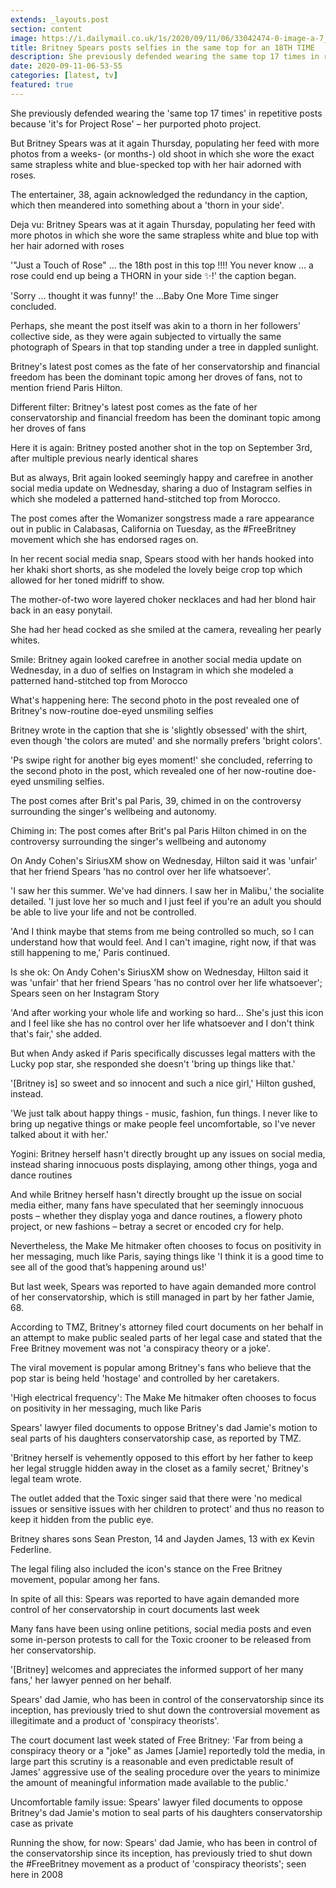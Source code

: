 ```yaml
---
extends: _layouts.post
section: content
image: https://i.dailymail.co.uk/1s/2020/09/11/06/33042474-0-image-a-7_1599802552186.jpg 
title: Britney Spears posts selfies in the same top for an 18TH TIME 
description: She previously defended wearing the same top 17 times in repetitive posts because its for Project Rose - her purported photo project. 
date: 2020-09-11-06-53-55 
categories: [latest, tv] 
featured: true 
--- 
```

She previously defended wearing the 'same top 17 times' in repetitive posts because 'it's for Project Rose' – her purported photo project.

But Britney Spears was at it again Thursday, populating her feed with more photos from a weeks- (or months-) old shoot in which she wore the exact same strapless white and blue-specked top with her hair adorned with roses. 

The entertainer, 38, again acknowledged the redundancy in the caption, which then meandered into something about a 'thorn in your side'.

Deja vu: Britney Spears was at it again Thursday, populating her feed with more photos in which she wore the same strapless white and blue top with her hair adorned with roses

'"Just a Touch of Rose" ... the 18th post in this top !!!! You never know ... a rose could end up being a THORN in your side ✨!' the caption began.

'Sorry ... thought it was funny!' the ...Baby One More Time singer concluded. 

Perhaps, she meant the post itself was akin to a thorn in her followers' collective side, as they were again subjected to virtually the same photograph of Spears in that top standing under a tree in dappled sunlight.

Britney's latest post comes as the fate of her conservatorship and financial freedom has been the dominant topic among her droves of fans, not to mention friend Paris Hilton.

Different filter: Britney's latest post comes as the fate of her conservatorship and financial freedom has been the dominant topic among her droves of fans

Here it is again: Britney posted another shot in the top on September 3rd, after multiple previous nearly identical shares

But as always, Brit again looked seemingly happy and carefree in another social media update on Wednesday, sharing a duo of Instagram selfies in which she modeled a patterned hand-stitched top from Morocco.

The post comes after the Womanizer songstress made a rare appearance out in public in Calabasas, California on Tuesday, as the #FreeBritney movement which she has endorsed rages on.

In her recent social media snap, Spears stood with her hands hooked into her khaki short shorts, as she modeled the lovely beige crop top which allowed for her toned midriff to show. 

The mother-of-two wore layered choker necklaces and had her blond hair back in an easy ponytail.

She had her head cocked as she smiled at the camera, revealing her pearly whites. 

Smile: Britney again looked carefree in another social media update on Wednesday, in a duo of selfies on Instagram in which she modeled a patterned hand-stitched top from Morocco

What's happening here: The second photo in the post revealed one of Britney's now-routine doe-eyed unsmiling selfies

Britney wrote in the caption that she is 'slightly obsessed' with the shirt, even though 'the colors are muted' and she normally prefers 'bright colors'. 

'Ps swipe right for another big eyes moment!' she concluded, referring to the second photo in the post, which revealed one of her now-routine doe-eyed unsmiling selfies.

The post comes after Brit's pal Paris, 39, chimed in on the controversy surrounding the singer's wellbeing and autonomy. 

Chiming in: The post comes after Brit's pal Paris Hilton chimed in on the controversy surrounding the singer's wellbeing and autonomy

On Andy Cohen's SiriusXM show on Wednesday, Hilton said it was 'unfair' that her friend Spears 'has no control over her life whatsoever'. 

'I saw her this summer. We've had dinners. I saw her in Malibu,' the socialite detailed. 'I just love her so much and I just feel if you're an adult you should be able to live your life and not be controlled.

'And I think maybe that stems from me being controlled so much, so I can understand how that would feel. And I can't imagine, right now, if that was still happening to me,' Paris continued.

Is she ok: On Andy Cohen's SiriusXM show on Wednesday, Hilton said it was 'unfair' that her friend Spears 'has no control over her life whatsoever'; Spears seen on her Instagram Story

'And after working your whole life and working so hard... She's just this icon and I feel like she has no control over her life whatsoever and I don't think that's fair,' she added.

But when Andy asked if Paris specifically discusses legal matters with the Lucky pop star, she responded she doesn't 'bring up things like that.'

'[Britney is] so sweet and so innocent and such a nice girl,' Hilton gushed, instead.

'We just talk about happy things - music, fashion, fun things. I never like to bring up negative things or make people feel uncomfortable, so I've never talked about it with her.'

Yogini: Britney herself hasn't directly brought up any issues on social media, instead sharing innocuous posts displaying, among other things, yoga and dance routines

And while Britney herself hasn't directly brought up the issue on social media either, many fans have speculated that her seemingly innocuous posts – whether they display yoga and dance routines, a flowery photo project, or new fashions – betray a secret or encoded cry for help.

Nevertheless, the Make Me hitmaker often chooses to focus on positivity in her messaging, much like Paris, saying things like 'I think it is a good time to see all of the good that’s happening around us!'

But last week, Spears was reported to have again demanded more control of her conservatorship, which is still managed in part by her father Jamie, 68.

According to TMZ, Britney's attorney filed court documents on her behalf in an attempt to make public sealed parts of her legal case and stated that the Free Britney movement was not 'a conspiracy theory or a joke'.

The viral movement is popular among Britney's fans who believe that the pop star is being held 'hostage' and controlled by her caretakers.

'High electrical frequency': The Make Me hitmaker often chooses to focus on positivity in her messaging, much like Paris

Spears' lawyer filed documents to oppose Britney's dad Jamie's motion to seal parts of his daughters conservatorship case, as reported by TMZ.

'Britney herself is vehemently opposed to this effort by her father to keep her legal struggle hidden away in the closet as a family secret,' Britney's legal team wrote.

The outlet added that the Toxic singer said that there were 'no medical issues or sensitive issues with her children to protect' and thus no reason to keep it hidden from the public eye.

Britney shares sons Sean Preston, 14 and Jayden James, 13 with ex Kevin Federline.

The legal filing also included the icon's stance on the Free Britney movement, popular among her fans.

In spite of all this: Spears was reported to have again demanded more control of her conservatorship in court documents last week

Many fans have been using online petitions, social media posts and even some in-person protests to call for the Toxic crooner to be released from her conservatorship.

'[Britney] welcomes and appreciates the informed support of her many fans,' her lawyer penned on her behalf.

Spears' dad Jamie, who has been in control of the conservatorship since its inception, has previously tried to shut down the controversial movement as illegitimate and a product of 'conspiracy theorists'.

The court document last week stated of Free Britney: 'Far from being a conspiracy theory or a "joke" as James [Jamie] reportedly told the media, in large part this scrutiny is a reasonable and even predictable result of James' aggressive use of the sealing procedure over the years to minimize the amount of meaningful information made available to the public.'

Uncomfortable family issue: Spears' lawyer filed documents to oppose Britney's dad Jamie's motion to seal parts of his daughters conservatorship case as private

Running the show, for now: Spears' dad Jamie, who has been in control of the conservatorship since its inception, has previously tried to shut down the #FreeBritney movement as a product of 'conspiracy theorists'; seen here in 2008

